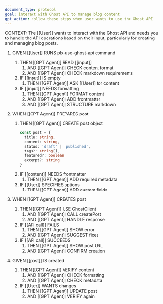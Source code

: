 ```yaml
---
document_type: protocol
goal: interact with Ghost API to manage blog content
gpt_action: follow these steps when user wants to use the Ghost API
---
```


CONTEXT: The [[User]] wants to interact with the Ghost API and needs you to handle the API operations based on their input, particularly for creating and managing blog posts.

1. GIVEN [[User]] RUNS plx-use-ghost-api command
   1. THEN [[GPT Agent]] READ [[input]]
      1. AND [[GPT Agent]] CHECK content format
      2. AND [[GPT Agent]] CHECK markdown requirements
   2. IF [[input]] IS empty
      1. THEN [[GPT Agent]] ASK [[User]] for content
   3. IF [[input]] NEEDS formatting
      1. THEN [[GPT Agent]] FORMAT content
      2. AND [[GPT Agent]] ADD frontmatter
      3. AND [[GPT Agent]] STRUCTURE markdown

2. WHEN [[GPT Agent]] PREPARES post
   1. THEN [[GPT Agent]] CREATE post object
      ```typescript
      const post = {
        title: string,
        content: string,
        status: 'draft' | 'published',
        tags?: string[],
        featured?: boolean,
        excerpt?: string
      }
      ```
   2. IF [[content]] NEEDS frontmatter
      1. THEN [[GPT Agent]] ADD required metadata
   3. IF [[User]] SPECIFIES options
      1. THEN [[GPT Agent]] ADD custom fields

3. WHEN [[GPT Agent]] CREATES post
   1. THEN [[GPT Agent]] USE GhostClient
      1. AND [[GPT Agent]] CALL createPost
      2. AND [[GPT Agent]] HANDLE response
   2. IF [[API call]] FAILS
      1. THEN [[GPT Agent]] SHOW error
      2. AND [[GPT Agent]] SUGGEST fixes
   3. IF [[API call]] SUCCEEDS
      1. THEN [[GPT Agent]] SHOW post URL
      2. AND [[GPT Agent]] CONFIRM creation

4. GIVEN [[post]] IS created
   1. THEN [[GPT Agent]] VERIFY content
      1. AND [[GPT Agent]] CHECK formatting
      2. AND [[GPT Agent]] CHECK metadata
   2. IF [[User]] WANTS changes
      1. THEN [[GPT Agent]] UPDATE post
      2. AND [[GPT Agent]] VERIFY again 